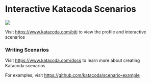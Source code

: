 # Interactive Katacoda Scenarios

[![](http://shields.katacoda.com/katacoda/bjtj/count.svg)](https://www.katacoda.com/bjtj "Get your profile on Katacoda.com")

Visit https://www.katacoda.com/bjtj to view the profile and interactive scenarios

### Writing Scenarios
Visit https://www.katacoda.com/docs to learn more about creating Katacoda scenarios

For examples, visit https://github.com/katacoda/scenario-example
